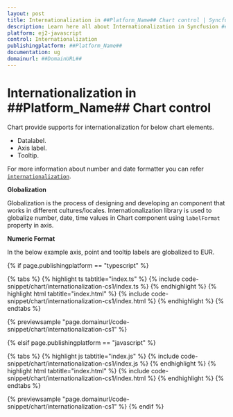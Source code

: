 ```yaml
---
layout: post
title: Internationalization in ##Platform_Name## Chart control | Syncfusion
description: Learn here all about Internationalization in Syncfusion ##Platform_Name## Chart control of Syncfusion Essential JS 2 and more.
platform: ej2-javascript
control: Internationalization 
publishingplatform: ##Platform_Name##
documentation: ug
domainurl: ##DomainURL##
---
```


# Internationalization in ##Platform_Name## Chart control

Chart provide supports for internationalization for below chart elements.

* Datalabel.
* Axis label.
* Tooltip.

For more information about number and date formatter you can refer [`internationalization`](https://ej2.syncfusion.com/documentation/common/internationalization/).

<!-- markdownlint-disable MD036 -->
**Globalization**

Globalization is the process of designing and developing an component that works in different cultures/locales.  Internationalization  library is used to globalize number, date, time values in Chart component using  `labelFormat` property in axis.

**Numeric Format**

  In the below example axis, point  and tooltip labels are globalized to EUR.

{% if page.publishingplatform == "typescript" %}

 {% tabs %}
{% highlight ts tabtitle="index.ts" %}
{% include code-snippet/chart/internationalization-cs1/index.ts %}
{% endhighlight %}
{% highlight html tabtitle="index.html" %}
{% include code-snippet/chart/internationalization-cs1/index.html %}
{% endhighlight %}
{% endtabs %}
        
{% previewsample "page.domainurl/code-snippet/chart/internationalization-cs1" %}

{% elsif page.publishingplatform == "javascript" %}

{% tabs %}
{% highlight js tabtitle="index.js" %}
{% include code-snippet/chart/internationalization-cs1/index.js %}
{% endhighlight %}
{% highlight html tabtitle="index.html" %}
{% include code-snippet/chart/internationalization-cs1/index.html %}
{% endhighlight %}
{% endtabs %}

{% previewsample "page.domainurl/code-snippet/chart/internationalization-cs1" %}
{% endif %}